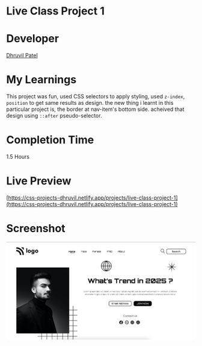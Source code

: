 # Live Class Project 1

# Developer
[Dhruvil Patel](https://github.com/dhruvilxcode)

# My Learnings
This project was fun, used CSS selectors to apply styling, used `z-index`, `position` to get same results as design. the new thing i learnt in this particular project is, the border at nav-item's bottom side. acheived that design using `::after` pseudo-selector.

# Completion Time
1.5 Hours

# Live Preview
[https://css-projects-dhruvil.netlify.app/projects/live-class-project-1](https://css-projects-dhruvil.netlify.app/projects/live-class-project-1)

# Screenshot
![image](./result1.png)